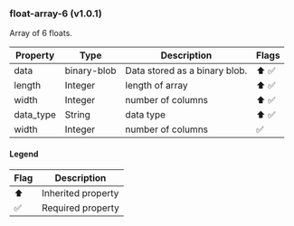 ### float-array-6 (v1.0.1)
Array of 6 floats.

| Property | Type | Description | Flags |
|---|---|---|---|
| data | binary-blob | Data stored as a binary blob. | ⬆️ ✅ |
| length | Integer | length of array | ⬆️ ✅ |
| width | Integer | number of columns | ⬆️ ✅ |
| data_type | String | data type | ⬆️ ✅ |
| width | Integer | number of columns | ✅ |


#### Legend

| Flag | Description |
| --- | --- |
| ⬆️ | Inherited property |
| ✅ | Required property |

